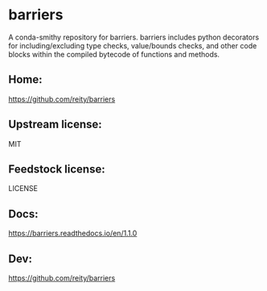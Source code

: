 # barriers
A conda-smithy repository for barriers.
barriers includes python decorators for including/excluding type checks, value/bounds checks, and other code blocks within the
compiled bytecode of functions and methods.

## Home:
https://github.com/reity/barriers

## Upstream license:
MIT

## Feedstock license:
LICENSE

## Docs:
https://barriers.readthedocs.io/en/1.1.0

## Dev:
https://github.com/reity/barriers